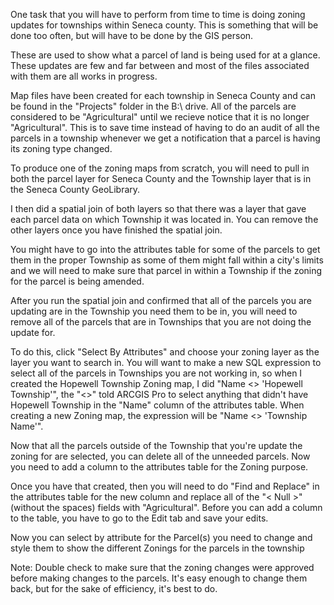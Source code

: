 One task that you will have to perform from time to time is doing zoning updates for townships within Seneca county. This is something that will be done too often, but will have to be done by the GIS person.

These are used to show what a parcel of land is being used for at a glance. These updates are few and far between and most of the files
associated with them are all works in progress. 

Map files have been created for each township in Seneca County and can be found in the "Projects" folder in the B:\ drive. All of the parcels are considered to be "Agricultural" until we recieve notice that it is no longer "Agricultural". This is to save time instead of having to do an audit of all the parcels in a township whenever we get a notification that a parcel is having its zoning type changed.

To produce one of the zoning maps from scratch, you will need to pull in both the parcel layer for Seneca County and the Township layer
that is in the Seneca County GeoLibrary.

I then did a spatial join of both layers so that there was a layer that gave each parcel data on which Township it was located in. You can remove the other layers once you have finished the spatial join. 

You might have to go into the attributes table for some of the parcels to get them in the proper Township as some of them might fall within a city's limits and we will need to make sure that parcel in within a Township if the zoning for the parcel is being amended. 

After you run the spatial join and confirmed that all of the parcels you are updating are in the Township you need them to be in, you will need to remove all of the parcels that are in Townships that you are not doing the update for. 

To do this, click "Select By Attributes" and choose your zoning layer as the layer you want to search in. You will want to make a new SQL expression to select all of the parcels in Townships you are not working in, so when I created the Hopewell Township Zoning map, I did "Name <> 'Hopewell Township'", the "<>" told ARCGIS Pro to select anything that didn't have Hopewell Township in the "Name" column of the attributes table. When creating a new Zoning map, the expression will be "Name <> 'Township Name'".

Now that all the parcels outside of the Township that you're update the zoning for are selected, you can delete all of the unneeded parcels. Now you need to add a column to the attributes table for the Zoning purpose. 

Once you have that created, then you will need to do "Find and Replace" in the attributes table for the new column and replace all of the "< Null >" (without the spaces) fields with "Agricultural". Before you can add a column to the table, you have to go to the Edit tab and save your edits.
  
Now you can select by attribute for the Parcel(s) you need to change and style them to show the different Zonings for the parcels in the township

Note: Double check to make sure that the zoning changes were approved before making changes to the parcels. It's easy enough to change them back, but for the sake of efficiency, it's best to do.
